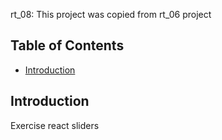 rt_08: This project was copied from rt_06 project

## Table of Contents

- [Introduction](#Introduction)


## Introduction

Exercise react sliders


